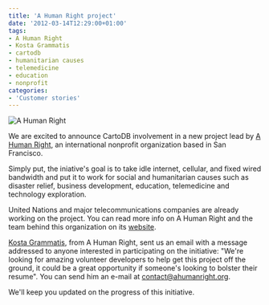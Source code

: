 ```yaml
---
title: 'A Human Right project'
date: '2012-03-14T12:29:00+01:00'
tags:
- A Human Right
- Kosta Grammatis
- cartodb
- humanitarian causes
- telemedicine
- education
- nonprofit
categories:
- 'Customer stories'
---
```


<img alt="A Human Right" src="http://cartodb.s3.amazonaws.com/tumblr/posts/logo_ahr.png" title="A Human Right"/>

We are excited to announce CartoDB involvement in a new project lead by <a href="http://ahumanright.org/">A Human Right</a>, an international nonprofit organization based in San Francisco.

Simply put, the iniative's goal is to take idle internet, cellular, and fixed wired bandwidth and put it to work for social and humanitarian causes such as disaster relief, business development, education, telemedicine and technology exploration. 

United Nations and major telecommunications companies are already working on the project. You can read more info on A Human Right and the team behind this organization on its <a href="http://ahumanright.org/team.php">website</a>. 

<a href="http://www.youtube.com/watch?v=ZT3NBbD_ml8">Kosta Grammatis</a>, from A Human Right, sent us an email with a message addressed to anyone interested in participating on the initiative: "We're looking for amazing volunteer developers to help get this project off the ground, it could be a great opportunity if someone's looking to bolster their resume". You can send him an e-mail at contact@ahumanright.org.

We'll keep you updated on the progress of this initiative. 
